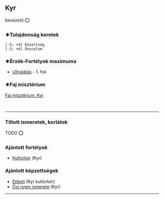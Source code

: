 ## Kyr

bevezető ⭕

### ⚜️Tulajdonság keretek

```
[-5; +4] Edzettség
[-3; +6] Önuralom
```

### ⚜️Érzék-Fortélyok maximuma

- [Ultralátás](../fortelyok.erzekek/fejlett_szaglas.md) - 1. fok

### ⚜️Faj misztérium

[Faj misztérium: Kyr](../kepzettsegek.faj.miszterium/faj_miszterium_kyr.md)

<br />

---
### Tiltott ismeretek, korlátok

TODO ⭕

### Ajánlott fortélyok

- [Kultúrkör](../fortelyok.kiemelt/kulturkor.md) (Kyr)

### Ajánlott képzettségek

- [Etikett](../kepzettsegek.szekunder/etikett.md) (Kyr kultúrkör)
- [Ősi nyelv ismerete](../kepzettsegek.primer.misztikus/osi_nyelv_ismerete.md) (Kyr)

---
